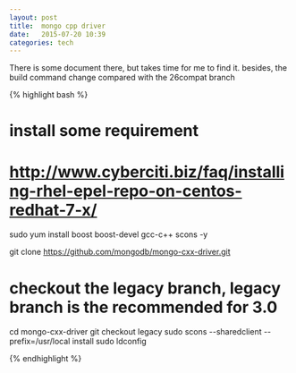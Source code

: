 ```yaml
---
layout: post
title:  mongo cpp driver 
date:   2015-07-20 10:39 
categories: tech 
---
```

There is some document there, but takes time for me to find it.
besides, the build command change compared with the 26compat branch

{% highlight bash %}

# install some requirement

# http://www.cyberciti.biz/faq/installing-rhel-epel-repo-on-centos-redhat-7-x/
sudo yum install boost boost-devel gcc-c++ scons -y

git clone https://github.com/mongodb/mongo-cxx-driver.git

# checkout the legacy branch, legacy branch is the recommended for 3.0
cd mongo-cxx-driver
git checkout legacy
sudo scons --sharedclient --prefix=/usr/local install
sudo ldconfig

{% endhighlight %}

